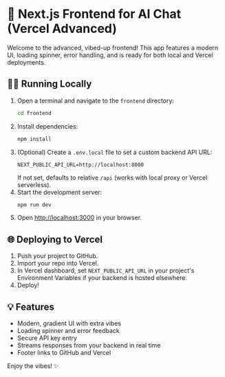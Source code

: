 # 🚀 Next.js Frontend for AI Chat (Vercel Advanced)

Welcome to the advanced, vibed-up frontend! This app features a modern UI, loading spinner, error handling, and is ready for both local and Vercel deployments.

## 🏃‍♂️ Running Locally

1. Open a terminal and navigate to the `frontend` directory:
   ```bash
   cd frontend
   ```
2. Install dependencies:
   ```bash
   npm install
   ```
3. (Optional) Create a `.env.local` file to set a custom backend API URL:
   ```env
   NEXT_PUBLIC_API_URL=http://localhost:8000
   ```
   If not set, defaults to relative `/api` (works with local proxy or Vercel serverless).
4. Start the development server:
   ```bash
   npm run dev
   ```
5. Open [http://localhost:3000](http://localhost:3000) in your browser.

## 🌐 Deploying to Vercel

1. Push your project to GitHub.
2. Import your repo into Vercel.
3. In Vercel dashboard, set `NEXT_PUBLIC_API_URL` in your project's Environment Variables if your backend is hosted elsewhere.
4. Deploy!

## 💡 Features
- Modern, gradient UI with extra vibes
- Loading spinner and error feedback
- Secure API key entry
- Streams responses from your backend in real time
- Footer links to GitHub and Vercel

Enjoy the vibes! ✨

